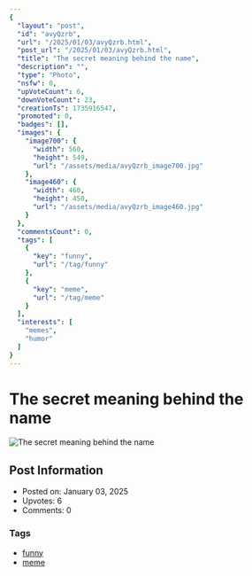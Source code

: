 ```yaml
---
{
  "layout": "post",
  "id": "avyQzrb",
  "url": "/2025/01/03/avyQzrb.html",
  "post_url": "/2025/01/03/avyQzrb.html",
  "title": "The secret meaning behind the name",
  "description": "",
  "type": "Photo",
  "nsfw": 0,
  "upVoteCount": 6,
  "downVoteCount": 23,
  "creationTs": 1735916547,
  "promoted": 0,
  "badges": [],
  "images": {
    "image700": {
      "width": 560,
      "height": 549,
      "url": "/assets/media/avyQzrb_image700.jpg"
    },
    "image460": {
      "width": 460,
      "height": 450,
      "url": "/assets/media/avyQzrb_image460.jpg"
    }
  },
  "commentsCount": 0,
  "tags": [
    {
      "key": "funny",
      "url": "/tag/funny"
    },
    {
      "key": "meme",
      "url": "/tag/meme"
    }
  ],
  "interests": [
    "memes",
    "humor"
  ]
}
---
```


# The secret meaning behind the name

![The secret meaning behind the name](/assets/media/avyQzrb_image700.jpg)

## Post Information

- Posted on: January 03, 2025
- Upvotes: 6
- Comments: 0

### Tags

- [funny](/tag/funny)
- [meme](/tag/meme)
